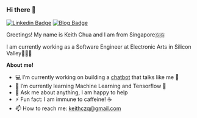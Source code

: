 ### Hi there 👋

<!--
**keithczq/keithczq** is a ✨ _special_ ✨ repository because its `README.md` (this file) appears on your GitHub profile.

Here are some ideas to get you started:

- 🔭 I’m currently working on ...
- 🌱 I’m currently learning ...
- 👯 I’m looking to collaborate on ...
- 🤔 I’m looking for help with ...
- 💬 Ask me about ...
- 📫 How to reach me: ...
- 😄 Pronouns: ...
- ⚡⚡⚡ Fun fact: ...
-->
[![Linkedin Badge](https://img.shields.io/badge/-LinkedIn-blue?style=flat-square&logo=Linkedin&logoColor=white&link=https://www.linkedin.com/in/gkim360/)](https://www.linkedin.com/in/keithczq/) [![Blog Badge](https://img.shields.io/badge/dev-blog-green?style=flat-square&logo=github&link=https://miknai.github.io/)](https://keithczq.github.io/)

Greetings! My name is Keith Chua and I am from Singapore🇸🇬

I am currently working as a Software Engineer at Electronic Arts in Silicon Valley👨🏻‍💻

**About me!**

- 💻 I’m currently working on building a <a href="https://github.com/keithczq/keithjsbot"> chatbot</a> that talks like me 🤖
- 🌱 I’m currently learning Machine Learning and Tensorflow 👾
- 💬 Ask me about anything, I am happy to help
- ⚡ Fun fact: I am immune to caffeine! ☕️
- 📫 How to reach me: keithczq@gmail.com
